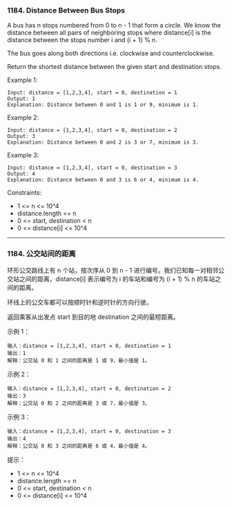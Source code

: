 ### 1184. Distance Between Bus Stops

A bus has n stops numbered from 0 to n - 1 that form a circle. We know the distance between all pairs of neighboring stops where distance[i] is the distance between the stops number i and (i + 1) % n.

The bus goes along both directions i.e. clockwise and counterclockwise.

Return the shortest distance between the given start and destination stops.

Example 1:

    Input: distance = [1,2,3,4], start = 0, destination = 1
    Output: 1
    Explanation: Distance between 0 and 1 is 1 or 9, minimum is 1.

Example 2:

    Input: distance = [1,2,3,4], start = 0, destination = 2
    Output: 3
    Explanation: Distance between 0 and 2 is 3 or 7, minimum is 3.

Example 3:

    Input: distance = [1,2,3,4], start = 0, destination = 3
    Output: 4
    Explanation: Distance between 0 and 3 is 6 or 4, minimum is 4.

Constraints:

- 1 <= n <= 10^4
- distance.length == n
- 0 <= start, destination < n
- 0 <= distance[i] <= 10^4

---

### 1184. 公交站间的距离

环形公交路线上有 n 个站，按次序从 0 到 n - 1 进行编号。我们已知每一对相邻公交站之间的距离，distance[i] 表示编号为 i 的车站和编号为 (i + 1) % n 的车站之间的距离。

环线上的公交车都可以按顺时针和逆时针的方向行驶。

返回乘客从出发点 start 到目的地 destination 之间的最短距离。

示例 1：

    输入：distance = [1,2,3,4], start = 0, destination = 1
    输出：1
    解释：公交站 0 和 1 之间的距离是 1 或 9，最小值是 1。

示例 2：

    输入：distance = [1,2,3,4], start = 0, destination = 2
    输出：3
    解释：公交站 0 和 2 之间的距离是 3 或 7，最小值是 3。

示例 3：

    输入：distance = [1,2,3,4], start = 0, destination = 3
    输出：4
    解释：公交站 0 和 3 之间的距离是 6 或 4，最小值是 4。

提示：

- 1 <= n <= 10^4
- distance.length == n
- 0 <= start, destination < n
- 0 <= distance[i] <= 10^4

